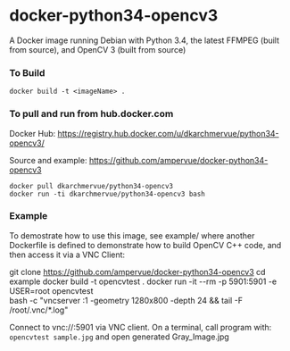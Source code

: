 # docker-python34-opencv3


A Docker image running Debian with Python 3.4, the latest FFMPEG (built from source), and OpenCV 3 (built from source)



### To Build

~~~~
docker build -t <imageName> .
~~~~

### To pull and run from hub.docker.com

Docker Hub: https://registry.hub.docker.com/u/dkarchmervue/python34-opencv3/

Source and example: https://github.com/ampervue/docker-python34-opencv3

~~~~
docker pull dkarchmervue/python34-opencv3
docker run -ti dkarchmervue/python34-opencv3 bash
~~~~

### Example

To demostrate how to use this image, see example/ where another Dockerfile is defined
to demonstrate how to build OpenCV C++ code, and then access it via a VNC Client:

git clone https://github.com/ampervue/docker-python34-opencv3
cd example
docker build -t opencvtest .
docker run -it --rm -p 5901:5901 -e USER=root opencvtest \
    bash -c "vncserver :1 -geometry 1280x800 -depth 24 && tail -F /root/.vnc/*.log"

Connect to vnc://<host>:5901 via VNC client.
On a terminal, call program with: `opencvtest sample.jpg` and open generated Gray_Image.jpg